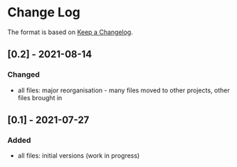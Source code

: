 # Change Log

The format is based on [Keep a Changelog](http://keepachangelog.com/).

## [0.2] - 2021-08-14
### Changed
- all files: major reorganisation - many files moved to other projects, other files brought in

## [0.1] - 2021-07-27
### Added
- all files: initial versions (work in progress)
